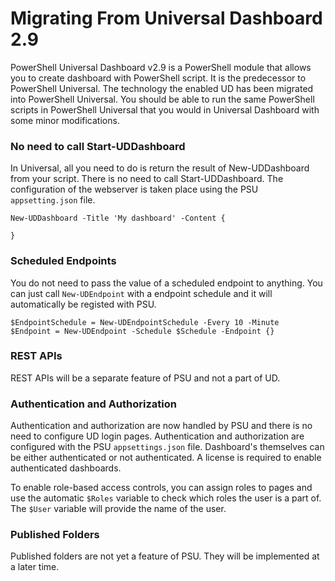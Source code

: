 # Migrating From Universal Dashboard 2.9

PowerShell Universal Dashboard v2.9 is a PowerShell module that allows you to create dashboard with PowerShell script. It is the predecessor to PowerShell Universal. The technology the enabled UD has been migrated into PowerShell Universal. You should be able to run the same PowerShell scripts in PowerShell Universal that you would in Universal Dashboard with some minor modifications.

### No need to call Start-UDDashboard

In Universal, all you need to do is return the result of New-UDDashboard from your script. There is no need to call Start-UDDashboard. The configuration of the webserver is taken place using the PSU `appsetting.json` file. 

```text
New-UDDashboard -Title 'My dashboard' -Content {

}
```

### Scheduled Endpoints

You do not need to pass the value of a scheduled endpoint to anything. You can just call `New-UDEndpoint` with a endpoint schedule and it will automatically be registed with PSU. 

```text
$EndpointSchedule = New-UDEndpointSchedule -Every 10 -Minute
$Endpoint = New-UDEndpoint -Schedule $Schedule -Endpoint {} 
```

### REST APIs 

REST APIs will be a separate feature of PSU and not a part of UD. 

### Authentication and Authorization

Authentication and authorization are now handled by PSU and there is no need to configure UD login pages. Authentication and authorization are configured with the PSU `appsettings.json` file. Dashboard's themselves can be either authenticated or not authenticated. A license is required to enable authenticated dashboards. 

To enable role-based access controls, you can assign roles to pages and use the automatic `$Roles` variable to check which roles the user is a part of. The `$User` variable will provide the name of the user. 

### Published Folders 

Published folders are not yet a feature of PSU. They will be implemented at a later time. 

